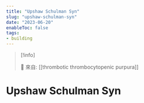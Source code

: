 ```yaml
---
title: "Upshaw Schulman Syn"
slug: "upshaw-schulman-syn"
date: "2023-06-20"
enableToc: false
tags:
- building
---
```


> [!info]
>
> 🌱 來自: [[thrombotic thrombocytopenic purpura]]

# Upshaw Schulman Syn

